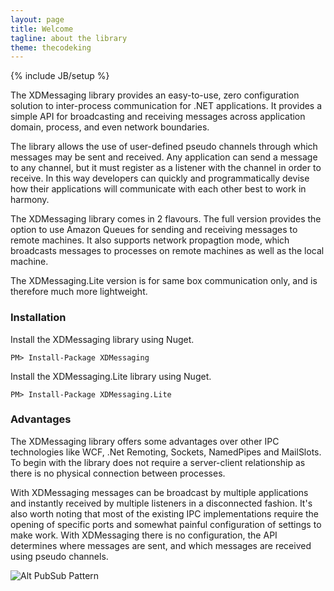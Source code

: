 ```yaml
---
layout: page
title: Welcome
tagline: about the library
theme: thecodeking
---
```

{% include JB/setup %}

The XDMessaging library provides an easy-to-use, zero configuration solution to inter-process communication for .NET applications. It provides a simple API for broadcasting and receiving messages across application domain, process, and even network boundaries.

The library allows the use of user-defined pseudo channels through which messages may be sent and received. Any application can send a message to any channel, but it must register as a listener with the channel in order to receive. In this way developers can quickly and programmatically devise how their applications will communicate with each other best to work in harmony.

The XDMessaging library comes in 2 flavours. The full version provides the option to use Amazon Queues for sending and receiving messages to remote machines. It also supports network propagtion mode, which broadcasts messages to processes on remote machines as well as the local machine.

The XDMessaging.Lite version is for same box communication only, and is therefore much more lightweight.

### Installation

Install the XDMessaging library using Nuget.

	PM> Install-Package XDMessaging
	
Install the XDMessaging.Lite library using Nuget.

	PM> Install-Package XDMessaging.Lite
	
### Advantages

The XDMessaging library offers some advantages over other IPC technologies like WCF, .Net Remoting, Sockets, NamedPipes and MailSlots. To begin with the library does not require a server-client relationship as there is no physical connection between processes.

With XDMessaging messages can be broadcast by multiple applications and instantly received by multiple listeners in a disconnected fashion. It's also worth noting that most of the existing IPC implementations require the opening of specific ports and somewhat painful configuration of settings to make work. With XDMessaging there is no configuration, the API determines where messages are sent, and which messages are received using pseudo channels.

![Alt PubSub Pattern](images/XDMessagingInstance.png)
